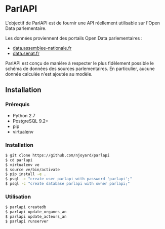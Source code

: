 ParlAPI
=======

L'objectif de ParlAPI est de fournir une API réellement utilisable sur l'Open
Data parlementaire.

Les données proviennent des portails Open Data parlementaires :
* [data.assemblee-nationale.fr](http://data.assemblee-nationale.fr/)
* [data.senat.fr](http://data.senat.fr/)
 
ParlAPI est conçu de manière à respecter le plus fidèlement possible le schéma
de données des sources parlementaires.  En particulier, aucune donnée calculée 
n'est ajoutée au modèle.

## Installation

### Prérequis

- Python 2.7
- PostgreSQL 9.2+
- pip
- virtualenv

### Installation

```bash
$ git clone https://github.com/njoyard/parlapi
$ cd parlapi
$ virtualenv ve
$ source ve/bin/activate
$ pip install -e .
$ psql -c "create user parlapi with password 'parlapi';"
$ psql -c "create database parlapi with owner parlapi;"
```

### Utilisation

```bash
$ parlapi createdb
$ parlapi update_organes_an
$ parlapi update_acteurs_an
$ parlapi runserver
```
